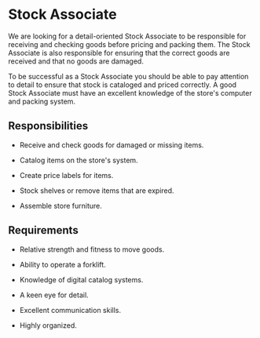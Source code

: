 # Stock Associate

We are looking for a detail-oriented Stock Associate to be responsible for receiving and checking goods before pricing and packing them. The Stock Associate is also responsible for ensuring that the correct goods are received and that no goods are damaged.

To be successful as a Stock Associate you should be able to pay attention to detail to ensure that stock is cataloged and priced correctly. A good Stock Associate must have an excellent knowledge of the store's computer and packing system.

## Responsibilities

* Receive and check goods for damaged or missing items.

* Catalog items on the store's system.

* Create price labels for items.

* Stock shelves or remove items that are expired.

* Assemble store furniture.

## Requirements

* Relative strength and fitness to move goods.

* Ability to operate a forklift.

* Knowledge of digital catalog systems.

* A keen eye for detail.

* Excellent communication skills.

* Highly organized.

